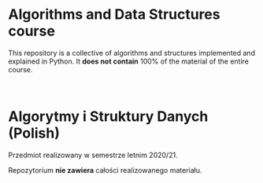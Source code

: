 # Algorithms and Data Structures course

This repository is a collective of algorithms and structures implemented and explained in Python. It **does not contain** 100% of the material of the entire course.

<br> 

# Algorytmy i Struktury Danych (Polish)
Przedmiot realizowany w semestrze letnim 2020/21.

Repozytorium **nie zawiera** całości realizowanego materiału.